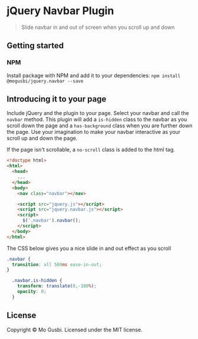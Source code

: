 # jQuery Navbar Plugin
> Slide navbar in and out of screen when you scroll up and down

## Getting started
### NPM
Install package with NPM and add it to your dependencies:
`npm install @mogusbi/jquery.navbar --save`

## Introducing it to your page
Include jQuery and the plugin to your page. Select your navbar and call the `navbar` method. This plugin will add a `is-hidden` class to the navbar as you scroll down the page and a `has-background` class when you are further down the page. Use your imagination to make your navbar interactive as your scroll up and down the page.

If the page isn't scrollable, a `no-scroll` class is added to the html tag.

```html
<!doctype html>
<html>
  <head>
    ...
  </head>
  <body>
    <nav class="navbar"></nav>

    <script src="jquery.js"></script>
    <script src="jquery.navbar.js"></script>
    <script>
      $('.navbar').navbar();
    </script>
  </body>
</html>
```

The CSS below gives you a nice slide in and out effect as you scroll

```css
.navbar {
  transition: all 500ms ease-in-out;
}

  .navbar.is-hidden {
    transform: translate(0,-100%);
    opacity: 0;
  }
```

## License
Copyright &copy; Mo Gusbi.
Licensed under the MIT license.